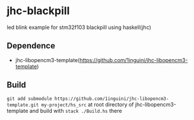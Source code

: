 # jhc-blackpill
led blink example for stm32f103 blackpill using haskell(jhc)

## Dependence

- jhc-libopencm3-template(https://github.com/1inguini/jhc-libopencm3-template)

## Build
`git add submodule https://github.com/1inguini/jhc-libopencm3-template.git my-project/hs_src` at root directory of jhc-libopencm3-template and build with `stack ./Build.hs` there
